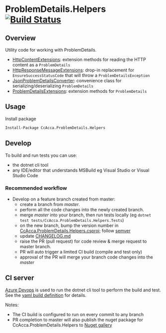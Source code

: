 # ProblemDetails.Helpers [![Build Status](https://dev.azure.com/christianacca/ProblemDetails.Helpers/_apis/build/status/christianacca.ProblemDetails.Helpers?branchName=master)](https://dev.azure.com/christianacca/ProblemDetails.Helpers/_build/latest?definitionId=7&branchName=master)

## Overview

Utility code for working with ProblemDetails.

* [HttpContentExtensions](src/CcAcca.ProblemDetails.Helpers/HttpContentExtensions.cs): extension methods for reading the HTTP content as a `ProblemDetails`
* [HttpResponseMessageExtensions](src/CcAcca.ProblemDetails.Helpers/HttpResponseMessageExtensions.cs): drop-in replacement for `EnsureSuccessStatusCode` that will throw a `ProblemDetailsException`
* [JsonProblemDetailsConverter](src/CcAcca.ProblemDetails.Helpers/JsonProblemDetailsConverter.cs): convenience class for serializing/deserializing `ProblemDetails`
* [ProblemDetailsExtensions](src/CcAcca.ProblemDetails.Helpers/ProblemDetailsExtensions.cs): extension methods for `ProblemDetails`

## Usage

Install package

   ```cmd
   Install-Package CcAcca.ProblemDetails.Helpers
   ```

## Develop

To build and run tests you can use:

* the dotnet cli tool
* any IDE/editor that understands MSBuild eg Visual Studio or Visual Studio Code

### Recommended workflow

* Develop on a feature branch created from master:
  * create a branch from *master*.
  * perform all the code changes into the newly created branch.
  * merge *master* into your branch, then run tests locally (eg `dotnet test tests/CcAcca.ProblemDetails.Helpers.Tests`)
  * on the new branch, bump the version number in [CcAcca.ProblemDetails.Helpers.csproj](src/CcAcca.ProblemDetails.Helpers/CcAcca.ProblemDetails.Helpers.csproj); follow [semver](https://semver.org/)
  * update [CHANGELOG.md](./CHANGELOG.md)
  * raise the PR (pull request) for code review & merge request to master branch.
  * PR will auto trigger a limited CI build (compile and test only)
  * approval of the PR will merge your branch code changes into the *master*

## CI server

[Azure Devops](https://dev.azure.com/christianacca/ProblemDetails.Helpers) is used to run the dotnet cli tool to perform the build and test. See the [yaml build definition](azure-pipelines.yml) for details.

Notes:

* The CI build is configured to run on every commit to any branch
* PR completion to master will also publish the nuget package for CcAcca.ProblemDetails.Helpers to [Nuget gallery](https://www.nuget.org/packages/CcAcca.ProblemDetails.Helpers/)

